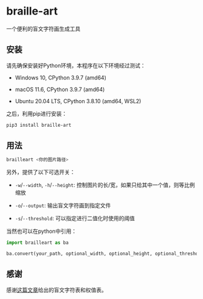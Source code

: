 # braille-art

一个便利的盲文字符画生成工具

## 安装

请先确保安装好Python环境，本程序在以下环境经过测试：

- Windows 10, CPython 3.9.7 (amd64)

- macOS 11.6, CPython 3.9.7 (amd64)

- Ubuntu 20.04 LTS, CPython 3.8.10 (amd64, WSL2)

之后，利用pip进行安装：

```sh
pip3 install braille-art
```

## 用法

```sh
brailleart <你的图片路径>
```

另外，提供了以下可选开关：

- `-w`/`--width`, `-h`/`--height`: 控制图片的长/宽，如果只给其中一个值，则等比例缩放

- `-o`/`--output`: 输出盲文字符画到指定文件

- `-s`/`--threshold`: 可以指定进行二值化时使用的阈值

当然也可以在python中引用：

```python
import brailleart as ba

ba.convert(your_path, optional_width, optional_height, optional_threshold)
```

## 感谢

感谢[这篇文章](https://www.luogu.com.cn/blog/hejy/canvas)给出的盲文字符表和权值表。
